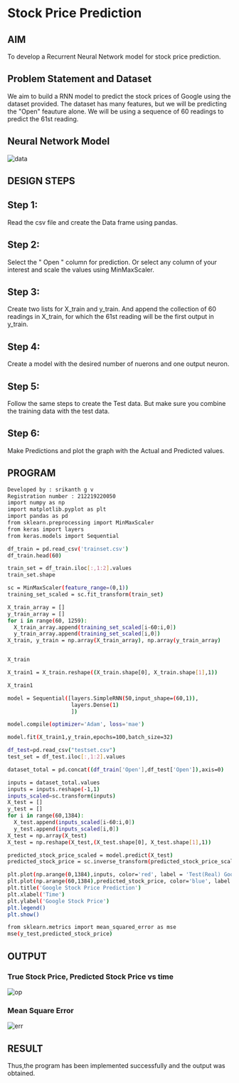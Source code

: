 # Stock Price Prediction

## AIM

To develop a Recurrent Neural Network model for stock price prediction.

## Problem Statement and Dataset
We aim to build a RNN model to predict the stock prices of Google using the dataset provided. The dataset has many features, but we will be predicting the "Open" feauture alone. We will be using a sequence of 60 readings to predict the 61st reading.

## Neural Network Model
![data](https://user-images.githubusercontent.com/114344373/196135693-0bbf06d7-cade-430e-80fc-f33cb68c5c74.jpg)





## DESIGN STEPS

## Step 1:
Read the csv file and create the Data frame using pandas.

## Step 2:
Select the " Open " column for prediction. Or select any column of your interest and scale the values using MinMaxScaler.

## Step 3:
Create two lists for X_train and y_train. And append the collection of 60 readings in X_train, for which the 61st reading will be the first output in y_train.

## Step 4:
Create a model with the desired number of nuerons and one output neuron.

## Step 5:
Follow the same steps to create the Test data. But make sure you combine the training data with the test data.

## Step 6:
Make Predictions and plot the graph with the Actual and Predicted values.

## PROGRAM

```sh
Developed by : srikanth g v 
Registration number : 212219220050
import numpy as np
import matplotlib.pyplot as plt
import pandas as pd
from sklearn.preprocessing import MinMaxScaler
from keras import layers
from keras.models import Sequential

df_train = pd.read_csv('trainset.csv')
df_train.head(60)

train_set = df_train.iloc[:,1:2].values
train_set.shape

sc = MinMaxScaler(feature_range=(0,1))
training_set_scaled = sc.fit_transform(train_set)

X_train_array = []
y_train_array = []
for i in range(60, 1259):
  X_train_array.append(training_set_scaled[i-60:i,0])
  y_train_array.append(training_set_scaled[i,0])
X_train, y_train = np.array(X_train_array), np.array(y_train_array)


X_train

X_train1 = X_train.reshape((X_train.shape[0], X_train.shape[1],1))

X_train1

model = Sequential([layers.SimpleRNN(50,input_shape=(60,1)),
                    layers.Dense(1)
                    ])

model.compile(optimizer='Adam', loss='mae')

model.fit(X_train1,y_train,epochs=100,batch_size=32)

df_test=pd.read_csv("testset.csv")
test_set = df_test.iloc[:,1:2].values

dataset_total = pd.concat((df_train['Open'],df_test['Open']),axis=0)

inputs = dataset_total.values
inputs = inputs.reshape(-1,1)
inputs_scaled=sc.transform(inputs)
X_test = []
y_test = []
for i in range(60,1384):
  X_test.append(inputs_scaled[i-60:i,0])
  y_test.append(inputs_scaled[i,0])
X_test = np.array(X_test)
X_test = np.reshape(X_test,(X_test.shape[0], X_test.shape[1],1))

predicted_stock_price_scaled = model.predict(X_test)
predicted_stock_price = sc.inverse_transform(predicted_stock_price_scaled)

plt.plot(np.arange(0,1384),inputs, color='red', label = 'Test(Real) Google stock price')
plt.plot(np.arange(60,1384),predicted_stock_price, color='blue', label = 'Predicted Google stock price')
plt.title('Google Stock Price Prediction')
plt.xlabel('Time')
plt.ylabel('Google Stock Price')
plt.legend()
plt.show()

from sklearn.metrics import mean_squared_error as mse
mse(y_test,predicted_stock_price)

```

## OUTPUT

### True Stock Price, Predicted Stock Price vs time

![op](https://user-images.githubusercontent.com/114344373/196136169-2f97e994-c7bb-4a32-a5bb-3a230a08c2e5.jpg)


### Mean Square Error
![err](https://user-images.githubusercontent.com/114344373/196136328-3341c697-e641-466d-87ac-9550e7942a76.jpg)



## RESULT
Thus,the program has been implemented successfully and the output was obtained.
